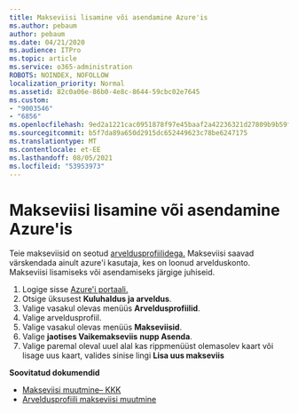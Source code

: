 ```yaml
---
title: Makseviisi lisamine või asendamine Azure'is
ms.author: pebaum
author: pebaum
ms.date: 04/21/2020
ms.audience: ITPro
ms.topic: article
ms.service: o365-administration
ROBOTS: NOINDEX, NOFOLLOW
localization_priority: Normal
ms.assetid: 82c0a06e-86b0-4e8c-8644-59cbc02e7645
ms.custom:
- "9003546"
- "6856"
ms.openlocfilehash: 9ed2a1221cac0951878f97e45baaf2a42236321d27809b9b59f612343f66fd58
ms.sourcegitcommit: b5f7da89a650d2915dc652449623c78be6247175
ms.translationtype: MT
ms.contentlocale: et-EE
ms.lasthandoff: 08/05/2021
ms.locfileid: "53953973"
---
```

# <a name="add-or-replace-payment-method-in-azure"></a>Makseviisi lisamine või asendamine Azure'is

Teie makseviisid on seotud [arveldusprofiilidega.](https://docs.microsoft.com/azure/billing/billing-how-to-change-credit-card?WT.mc_id=Portal-Microsoft_Azure_Support#change-payment-method-for-a-billing-profile) Makseviisi saavad värskendada ainult azure'i kasutaja, kes on loonud arvelduskonto. Makseviisi lisamiseks või asendamiseks järgige juhiseid.

1. Logige sisse [Azure'i portaali.](https://portal.azure.com/)
2. Otsige üksusest **Kuluhaldus ja arveldus**.
3. Valige vasakul olevas menüüs **Arveldusprofiilid**.
4. Valige arveldusprofiil.
5. Valige vasakul olevas menüüs **Makseviisid**.
6. Valige **jaotises Vaikemakseviis** **nupp Asenda**.
7. Valige paremal oleval uuel alal kas rippmenüüst olemasolev kaart või lisage uus kaart, valides sinise lingi **Lisa uus makseviis**

**Soovitatud dokumendid**

- [Makseviisi muutmine– KKK](https://docs.microsoft.com/azure/billing/billing-how-to-change-credit-card?WT.mc_id=Portal-Microsoft_Azure_Support#frequently-asked-questions)
- [Arveldusprofiili makseviisi muutmine](https://docs.microsoft.com/azure/cost-management-billing/manage/change-credit-card?WT.mc_id=Portal-Microsoft_Azure_Support#manage-credit-cards-for-a-microsoft-customer-agreement)
